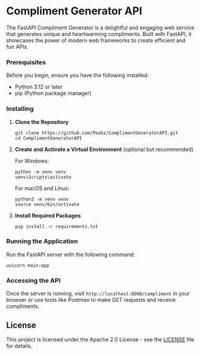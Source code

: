 # Compliment Generator API

The FastAPI Compliment Generator is a delightful and engaging web service that generates unique and heartwarming compliments. Built with FastAPI, it showcases the power of modern web frameworks to create efficient and fun APIs.

### Prerequisites

Before you begin, ensure you have the following installed:
- Python 3.12 or later
- pip (Python package manager)

### Installing

1. **Clone the Repository**

    ```
    git clone https://github.com/Peakz/ComplimentGeneratorAPI.git
    cd ComplimentGeneratorAPI
    ```

2. **Create and Activate a Virtual Environment** (optional but recommended)

    For Windows:
    ```
    python -m venv venv
    venv\Scripts\activate
    ```

    For macOS and Linux:
    ```
    python3 -m venv venv
    source venv/bin/activate
    ```

3. **Install Required Packages**

    ```
    pip install -r requirements.txt
    ```

### Running the Application

Run the FastAPI server with the following command:

```
uvicorn main:app
```

### Accessing the API

Once the server is running, visit `http://localhost:8000/compliment` in your browser or use tools like Postman to make GET requests and receive compliments.

## License

This project is licensed under the Apache 2.0 License - see the [LICENSE](LICENSE) file for details.
